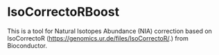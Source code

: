 # IsoCorrectoRBoost
This is a tool for Natural Isotopes Abundance (NIA) correction based on IsoCorrectoR (https://genomics.ur.de/files/IsoCorrectoR/.) from Bioconductor. 
